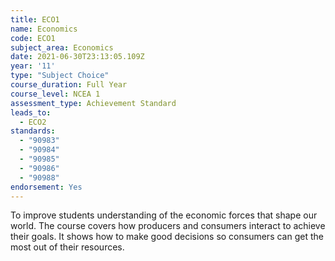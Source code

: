 ```yaml
---
title: ECO1
name: Economics
code: ECO1
subject_area: Economics
date: 2021-06-30T23:13:05.109Z
year: '11'
type: "Subject Choice"
course_duration: Full Year
course_level: NCEA 1
assessment_type: Achievement Standard
leads_to:
  - ECO2
standards:
  - "90983"
  - "90984"
  - "90985"
  - "90986"
  - "90988"
endorsement: Yes
---
```

To improve students understanding of the economic forces that shape our world. The course covers how producers and consumers interact to achieve their goals. It shows how to make good decisions so consumers can get the most out of their resources.
